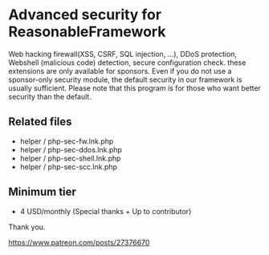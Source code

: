 # Advanced security for ReasonableFramework
Web hacking firewall(XSS, CSRF, SQL injection, ...), DDoS protection, Webshell (malicious code) detection, secure configuration check. these extensions are only available for sponsors.
Even if you do not use a sponsor-only security module, the default security in our framework is usually sufficient.
Please note that this program is for those who want better security than the default.

## Related files
- helper / php-sec-fw.lnk.php
- helper / php-sec-ddos.lnk.php
- helper / php-sec-shell.lnk.php
- helper / php-sec-scc.lnk.php

## Minimum tier
- 4 USD/monthly (Special thanks + Up to contributor)

Thank you.

https://www.patreon.com/posts/27376670
